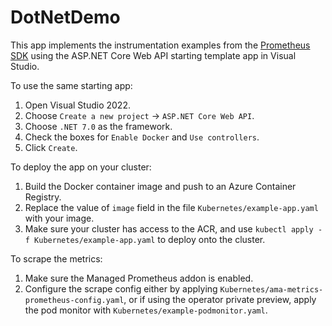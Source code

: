 # DotNetDemo
This app implements the instrumentation examples from the [Prometheus SDK](https://github.com/prometheus-net/prometheus-net) using the ASP.NET Core Web API starting template app in Visual Studio.

To use the same starting app:
1. Open Visual Studio 2022.
2. Choose `Create a new project` -> `ASP.NET Core Web API`.
3. Choose `.NET 7.0` as the framework.
4. Check the boxes for `Enable Docker` and `Use controllers`.
5. Click `Create`.

To deploy the app on your cluster:
1. Build the Docker container image and push to an Azure Container Registry.
2. Replace the value of `image` field in the file `Kubernetes/example-app.yaml` with your image.
3. Make sure your cluster has access to the ACR, and use `kubectl apply -f Kubernetes/example-app.yaml` to deploy onto the cluster.

To scrape the metrics:
1. Make sure the Managed Prometheus addon is enabled.
2. Configure the scrape config either by applying `Kubernetes/ama-metrics-prometheus-config.yaml`, or if using the operator private preview, apply the pod monitor with `Kubernetes/example-podmonitor.yaml`.
